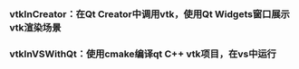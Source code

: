 ### vtkInCreator：在Qt Creator中调用vtk，使用Qt Widgets窗口展示vtk渲染场景
### vtkInVSWithQt：使用cmake编译qt C++ vtk项目，在vs中运行
